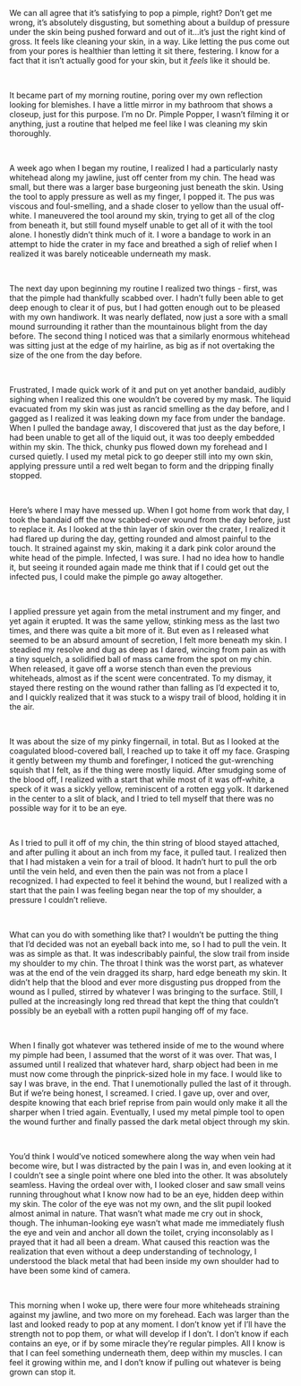 We can all agree that it’s satisfying to pop a pimple, right? Don’t get me wrong, it’s absolutely disgusting, but something about a buildup of pressure under the skin being pushed forward and out of it…it’s just the right kind of gross. It feels like cleaning your skin, in a way. Like letting the pus come out from your pores is healthier than letting it sit there, festering. I know for a fact that it isn’t actually good for your skin, but it *feels* like it should be. 

&#x200B;

It became part of my morning routine, poring over my own reflection looking for blemishes. I have a little mirror in my bathroom that shows a closeup, just for this purpose. I’m no Dr. Pimple Popper, I wasn’t filming it or anything, just a routine that helped me feel like I was cleaning my skin thoroughly. 

&#x200B;

A week ago when I began my routine, I realized I had a particularly nasty whitehead along my jawline, just off center from my chin. The head was small, but there was a larger base burgeoning just beneath the skin. Using the tool to apply pressure as well as my finger, I popped it. The pus was viscous and foul-smelling, and a shade closer to yellow than the usual off-white. I maneuvered the tool around my skin, trying to get all of the clog from beneath it, but still found myself unable to get all of it with the tool alone. I honestly didn’t think much of it. I wore a bandage to work in an attempt to hide the crater in my face and breathed a sigh of relief when I realized it was barely noticeable underneath my mask. 

&#x200B;

The next day upon beginning my routine I realized two things - first, was that the pimple had thankfully scabbed over. I hadn’t fully been able to get deep enough to clear it of pus, but I had gotten enough out to be pleased with my own handiwork. It was nearly deflated, now just a sore with a small mound surrounding it rather than the mountainous blight from the day before. The second thing I noticed was that a similarly enormous whitehead was sitting just at the edge of my hairline, as big as if not overtaking the size of the one from the day before. 

&#x200B;

Frustrated, I made quick work of it and put on yet another bandaid, audibly sighing when I realized this one wouldn’t be covered by my mask. The liquid evacuated from my skin was just as rancid smelling as the day before, and I gagged as I realized it was leaking down my face from under the bandage. When I pulled the bandage away, I discovered that just as the day before, I had been unable to get all of the liquid out, it was too deeply embedded within my skin. The thick, chunky pus flowed down my forehead and I cursed quietly. I used my metal pick to go deeper still into my own skin, applying pressure until a red welt began to form and the dripping finally stopped. 

&#x200B;

Here’s where I may have messed up. When I got home from work that day, I took the bandaid off the now scabbed-over wound from the day before, just to replace it. As I looked at the thin layer of skin over the crater, I realized it had flared up during the day, getting rounded and almost painful to the touch. It strained against my skin, making it a dark pink color around the white head of the pimple. Infected, I was sure. I had no idea how to handle it, but seeing it rounded again made me think that if I could get out the infected pus, I could make the pimple go away altogether. 

&#x200B;

I applied pressure yet again from the metal instrument and my finger, and yet again it erupted. It was the same yellow, stinking mess as the last two times, and there was quite a bit more of it. But even as I released what seemed to be an absurd amount of secretion, I felt more beneath my skin. I steadied my resolve and dug as deep as I dared, wincing from pain as with a tiny squelch, a solidified ball of mass came from the spot on my chin. When released, it gave off a worse stench than even the previous whiteheads, almost as if the scent were concentrated. To my dismay, it stayed there resting on the wound rather than falling as I’d expected it to, and I quickly realized that it was stuck to a wispy trail of blood, holding it in the air. 

&#x200B;

It was about the size of my pinky fingernail, in total. But as I looked at the coagulated blood-covered ball, I reached up to take it off my face. Grasping it gently between my thumb and forefinger, I noticed the gut-wrenching squish that I felt, as if the thing were mostly liquid. After smudging some of the blood off, I realized with a start that while most of it was off-white, a speck of it was a sickly yellow, reminiscent of a rotten egg yolk. It darkened in the center to a slit of black, and I tried to tell myself that there was no possible way for it to be an eye. 

&#x200B;

As I tried to pull it off of my chin, the thin string of blood stayed attached, and after pulling it about an inch from my face, it pulled taut. I realized then that I had mistaken a vein for a trail of blood. It hadn’t hurt to pull the orb until the vein held, and even then the pain was not from a place I recognized. I had expected to feel it behind the wound, but I realized with a start that the pain I was feeling began near the top of my shoulder, a pressure I couldn’t relieve. 

&#x200B;

What can you do with something like that? I wouldn’t be putting the thing that I’d decided was not an eyeball back into me, so I had to pull the vein. It was as simple as that. It was indescribably painful, the slow trail from inside my shoulder to my chin. The throat I think was the worst part, as whatever was at the end of the vein dragged its sharp, hard edge beneath my skin. It didn’t help that the blood and ever more disgusting pus dropped from the wound as I pulled, stirred by whatever I was bringing to the surface. Still, I pulled at the increasingly long red thread that kept the thing that couldn’t possibly be an eyeball with a rotten pupil hanging off of my face. 

&#x200B;

When I finally got whatever was tethered inside of me to the wound where my pimple had been, I assumed that the worst of it was over. That was, I assumed until I realized that whatever hard, sharp object had been in me must now come through the pinprick-sized hole in my face. I would like to say I was brave, in the end. That I unemotionally pulled the last of it through. But if we’re being honest, I screamed. I cried. I gave up, over and over, despite knowing that each brief reprise from pain would only make it all the sharper when I tried again. Eventually, I used my metal pimple tool to open the wound further and finally passed the dark metal object through my skin. 

&#x200B;

You’d think I would’ve noticed somewhere along the way when vein had become wire, but I was distracted by the pain I was in, and even looking at it I couldn’t see a single point where one bled into the other. It was absolutely seamless. Having the ordeal over with, I looked closer and saw small veins running throughout what I know now had to be an eye, hidden deep within my skin. The color of the eye was not my own, and the slit pupil looked almost animal in nature. That wasn’t what made me cry out in shock, though. The inhuman-looking eye wasn’t what made me immediately flush the eye and vein and anchor all down the toilet, crying inconsolably as I prayed that it had all been a dream. What caused this reaction was the realization that even without a deep understanding of technology, I understood the black metal that had been inside my own shoulder had to have been some kind of camera. 

&#x200B;

This morning when I woke up, there were four more whiteheads straining against my jawline, and two more on my forehead. Each was larger than the last and looked ready to pop at any moment. I don’t know yet if I’ll have the strength not to pop them, or what will develop if I don’t. I don’t know if each contains an eye, or if by some miracle they’re regular pimples. All I know is that I can feel something underneath them, deep within my muscles. I can feel it growing within me, and I don’t know if pulling out whatever is being grown can stop it.